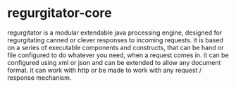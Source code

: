 # regurgitator-core
regurgitator is a modular extendable java processing engine, designed for regurgitating canned or clever responses to incoming requests. it is based on a series of executable components and constructs, that can be hand or file configured to do whatever you need, when a request comes in. it can be configured using xml or json and can be extended to allow any document format. it can work with http or be made to work with any request / response mechanism.

